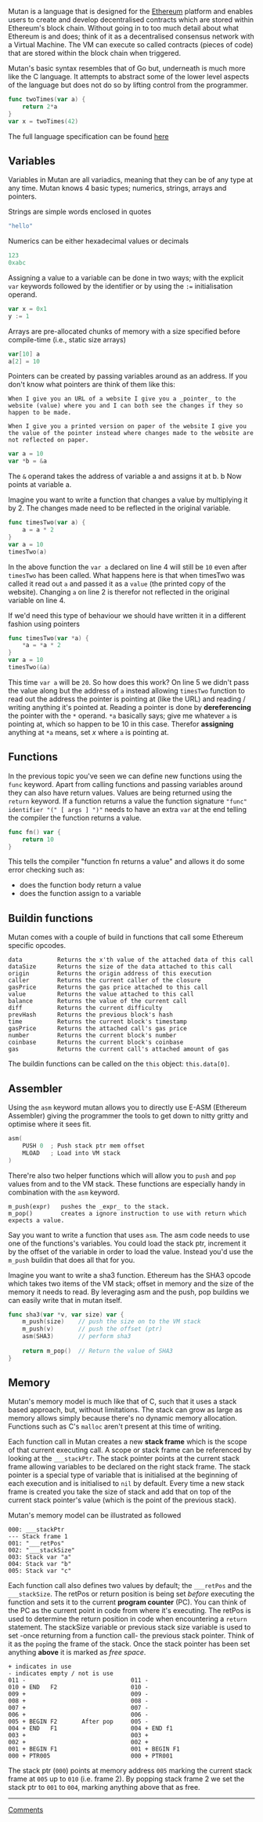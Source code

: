 Mutan is a language that is designed for the [Ethereum](http://github.com/ethereum/go-ethereum) platform and enables users to create and develop decentralised contracts which are stored within Ethereum's block chain. Without going in to too much detail about what Ethereum is and does; think of it as a decentralised consensus network with a Virtual Machine. The VM can execute so called contracts (pieces of code) that are stored within the block chain when triggered.

Mutan's basic syntax resembles that of Go but, underneath is much more like the C language. It attempts to abstract some of the lower level aspects of the language but does not do so by lifting control from the programmer.

```go
func twoTimes(var a) {
    return 2*a
}
var x = twoTimes(42)
```

The full language specification can be found [here](https://github.com/ethereum/go-ethereum/wiki/Mutan-0.2)

## Variables

Variables in Mutan are all variadics, meaning that they can be of any type at any time. Mutan knows 4 basic types; numerics, strings, arrays and pointers.

Strings are simple words enclosed in quotes

```go
"hello"
```

Numerics can be either hexadecimal values or decimals

```go
123
0xabc
```

Assigning a value to a variable can be done in two ways; with the explicit `var` keywords followed by the identifier or by using the `:=` initialisation operand.

```go
var x = 0x1
y := 1
```

Arrays are pre-allocated chunks of memory with a size specified before compile-time (i.e., static size arrays)

```go
var[10] a
a[2] = 10
```

Pointers can be created by passing variables around as an address. If you don't know what pointers are think of them like this:

```
When I give you an URL of a website I give you a _pointer_ to the website (value) where you and I can both see the changes if they so happen to be made.

When I give you a printed version on paper of the website I give you the value of the pointer instead where changes made to the website are not reflected on paper.
```

```go
var a = 10
var *b = &a
```

The `&` operand takes the address of variable a and assigns it at b. b Now points at variable a.

Imagine you want to write a function that changes a value by multiplying it by 2. The changes made need to be reflected in the original variable.

```go
func timesTwo(var a) {
    a = a * 2
}
var a = 10
timesTwo(a)
```

In the above function the `var a` declared on line 4 will still be `10` even after `timesTwo` has been called. What happens here is that when timesTwo was called it read out `a` and passed it as a `value` (the printed copy of the website). Changing `a` on line 2 is therefor not reflected in the original variable on line 4.

If we'd need this type of behaviour we should have written it in a different fashion using pointers

```go
func timesTwo(var *a) {
    *a = *a * 2
}
var a = 10
timesTwo(&a)
```

This time `var a` will be `20`. So how does this work? On line 5 we didn't pass the value along but the address of `a` instead allowing `timesTwo` function to read out the address the pointer is pointing at (like the URL) and reading / writing anything it's pointed at. Reading a pointer is done by **dereferencing** the pointer with the `*` operand. `*a` basically says; give me whatever `a` is pointing at, which so happen to be 10 in this case. Therefor **assigning** anything at `*a` means, set _x_ where `a` is pointing at.

## Functions

In the previous topic you've seen we can define new functions using the `func` keyword. Apart from calling functions and passing variables around they can also have return values. Values are being returned using the `return` keyword. If a function returns a value the function signature `"func" identifier "(" [ args ] ")"` needs to have an extra `var` at the end telling the compiler the function returns a value.

```go
func fn() var {
	return 10
}
```

This tells the compiler "function fn returns a value" and allows it do some error checking such as:

* does the function body return a value
* does the function assign to a variable

## Buildin functions

Mutan comes with a couple of build in functions that call some Ethereum specific opcodes.

```
data          Returns the x'th value of the attached data of this call
dataSize      Returns the size of the data attached to this call
origin        Returns the origin address of this execution
caller        Returns the current caller of the closure
gasPrice      Returns the gas price attached to this call
value         Returns the value attached to this call
balance       Returns the value of the current call
diff          Returns the current difficulty
prevHash      Returns the previous block's hash
time          Returns the current block's timestamp
gasPrice      Returns the attached call's gas price
number        Returns the current block's number
coinbase      Returns the current block's coinbase
gas           Returns the current call's attached amount of gas
```

The buildin functions can be called on the `this` object: `this.data[0]`.

## Assembler

Using the `asm` keyword mutan allows you to directly use E-ASM (Ethereum Assembler) giving the programmer the tools to get down to nitty gritty and optimise where it sees fit. 

```go
asm(
	PUSH 0  ; Push stack ptr mem offset
    MLOAD   ; Load into VM stack
)
```

There're also two helper functions which will allow you to `push` and `pop` values from and to the VM stack. These functions are especially handy in combination with the `asm` keyword.

```
m_push(expr)   pushes the _expr_ to the stack.
m_pop()        creates a ignore instruction to use with return which expects a value.
```

Say you want to write a function that uses `asm`. The asm code needs to use one of the functions's variables. You could load the stack ptr, increment it by the offset of the variable in order to load the value. Instead you'd use the `m_push` buildin that does all that for you.

Imagine you want to write a sha3 function. Ethereum has the SHA3 opcode which takes two items of the VM stack; offset in memory and the size of the memory it needs to read. By leveraging asm and the push, pop buildins we can easily write that in mutan itself.

```go
func sha3(var *v, var size) var {
	m_push(size)    // push the size on to the VM stack
    m_push(v)       // push the offset (ptr)
    asm(SHA3)       // perform sha3
    
    return m_pop()  // Return the value of SHA3
}
```

## Memory

Mutan's memory model is much like that of C, such that it uses a stack based approach, but, without limitations. The stack can grow as large as memory allows simply because there's no dynamic memory allocation. Functions such as C's `malloc` aren't present at this time of writing.

Each function call in Mutan creates a new **stack frame** which is the scope of that current executing call. A scope or stack frame can be referenced by looking at the `___stackPtr`. The stack pointer points at the current stack frame allowing variables to be declared on the right stack frame. The stack pointer is a special type of variable that is initialised at the beginning of each execution and is initialised to `nil` by default. Every time a new stack frame is created you take the size of stack and add that on top of the current stack pointer's value (which is the point of the previous stack).

Mutan's memory model can be illustrated as followed

```
000: ___stackPtr
--- Stack frame 1
001: "___retPos"
002: "___stackSize"
003: Stack var "a"
004: Stack var "b"
005: Stack var "c"
```

Each function call also defines two values by default; the `___retPos` and the `___stackSize`. The retPos or return position is being set _before_ executing the function and sets it to the current **program counter** (PC). You can think of the PC as the current point in code from where it's executing. The retPos is used to determine the return position in code when encountering a `return` statement. The stackSize variable or previous stack size variable is used to set -once returning from a function call- the previous stack pointer. Think of it as the `pop`ing the frame of the stack. Once the stack pointer has been set anything **above** it is marked as _free space_.

```
+ indicates in use
- indicates empty / not is use
011 -                              011 -
010 + END   F2                     010 -
009 +                              009 -
008 +                              008 -
007 +                              007 -
006 +                              006 -
005 + BEGIN F2       After pop     005 -
004 + END   F1                     004 + END f1
003 +                              003 +
002 +                              002 +
001 + BEGIN F1                     001 + BEGIN F1
000 + PTR005                       000 + PTR001
```

The stack ptr (`000`) points at memory address `005` marking the current stack frame at `005` up to `010` (i.e. frame 2). By popping stack frame 2 we set the stack ptr to `001` to `004`, marking anything above that as free.

***

[Comments](http://www.reddit.com/r/Mutan/comments/27jjou/mutan_02/)
